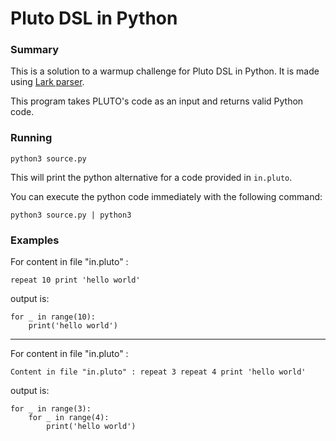 # Pluto DSL in Python

### Summary 
 
This is a solution to a warmup challenge for Pluto DSL in Python.
It is made using [Lark parser](https://github.com/lark-parser/lark).

This program takes PLUTO's code as an input and returns valid Python code.

### Running

```
python3 source.py
```

This will print the python alternative for a code provided in `in.pluto`.

You can execute the python code immediately with the following command:

```
python3 source.py | python3
```

### Examples

For content in file "in.pluto" : 

```
repeat 10 print 'hello world'
```

output is:

```
for _ in range(10):
    print('hello world')
```
---

For content in file "in.pluto" : 

```
Content in file "in.pluto" : repeat 3 repeat 4 print 'hello world'
```

output is:

```
for _ in range(3):
    for _ in range(4):
        print('hello world')
```
